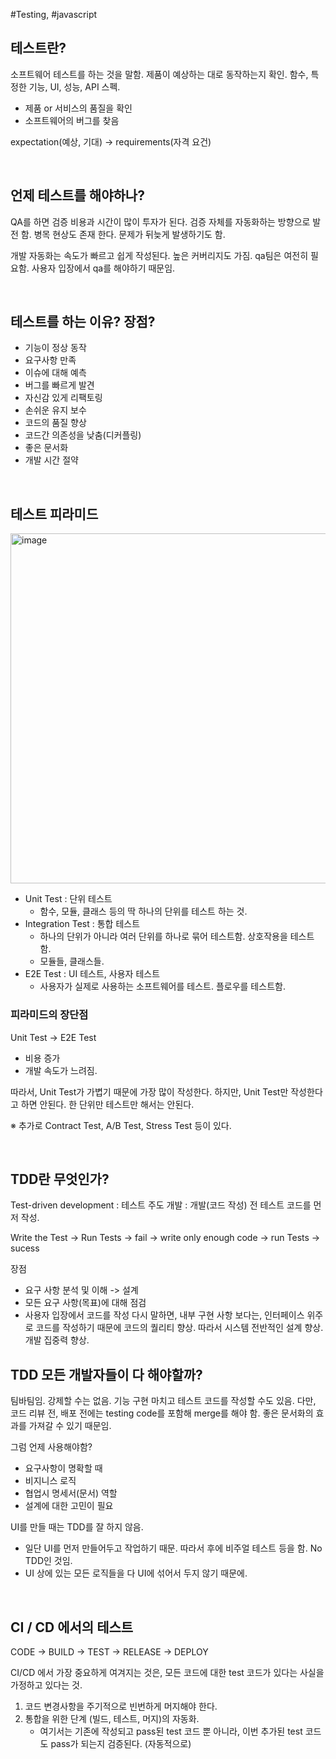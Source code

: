 #Testing, #javascript

## 테스트란?
소프트웨어 테스트를 하는 것을 말함. 제품이 예상하는 대로 동작하는지 확인.
함수, 특정한 기능, UI, 성능, API 스펙.

- 제품 or 서비스의 품질을 확인
- 소프트웨어의 버그를 찾음

expectation(예상, 기대) -> requirements(자격 요건)

<br/>

## 언제 테스트를 해야하나?
QA를 하면 검증 비용과 시간이 많이 투자가 된다. 검증 자체를 자동화하는 방향으로 발전 함. 병목 현상도 존재 한다. 문제가 뒤늦게 발생하기도 함.

개발 자동화는 속도가 빠르고 쉽게 작성된다. 높은 커버리지도 가짐. qa팀은 여전히 필요함. 사용자 입장에서 qa를 해야하기 때문임.

<br/>

## 테스트를 하는 이유? 장점?
- 기능이 정상 동작
- 요구사항 만족
- 이슈에 대해 예측
- 버그를 빠르게 발견
- 자신감 있게 리팩토링
- 손쉬운 유지 보수
- 코드의 품질 향상
- 코드간 의존성을 낮춤(디커플링)
- 좋은 문서화
- 개발 시간 절약

<br/>

## 테스트 피라미드
<img width="560" alt="image" src="https://user-images.githubusercontent.com/59427983/193519697-2615617f-1d44-4760-9b5b-db2de9514d92.png">

- Unit Test : 단위 테스트
	- 함수, 모듈, 클래스 등의 딱 하나의 단위를 테스트 하는 것.
- Integration Test : 통합 테스트
	- 하나의 단위가 아니라 여러 단위를 하나로 묶어 테스트함. 상호작용을 테스트 함.
	- 모듈들, 클래스들.
- E2E Test : UI 테스트, 사용자 테스트
	- 사용자가 실제로 사용하는 소프트웨어를 테스트. 플로우를 테스트함.

### 피라미드의 장단점
Unit Test -> E2E Test 
- 비용 증가
- 개발 속도가 느려짐.

따라서, Unit Test가 가볍기 때문에 가장 많이 작성한다. 하지만, Unit Test만 작성한다고 하면 안된다. 한 단위만 테스트만 해서는 안된다.

※ 추가로 Contract Test, A/B Test, Stress Test 등이 있다.

<br/>

## TDD란 무엇인가?
Test-driven development : 테스트 주도 개발
: 개발(코드 작성) 전 테스트 코드를 먼저 작성.

Write the Test -> Run Tests -> fail -> write only enough code -> run Tests -> sucess

장점
- 요구 사항 분석 및 이해 -> 설계
- 모든 요구 사항(목표)에 대해 점검
- 사용자 입장에서 코드를 작성
다시 말하면, 내부 구현 사항 보다는, 인터페이스 위주로 코드를 작성하기 때문에 코드의 퀄리티 향상. 따라서 시스템 전반적인 설계 향상. 개발 집중력 향상.<br/>

## TDD 모든 개발자들이 다 해야할까?
팀바팀임. 강제할 수는 없음. 기능 구현 마치고 테스트 코드를 작성할 수도 있음. 
다만, 코드 리뷰 전, 배포 전에는 testing code를 포함해 merge를 해야 함. 
좋은 문서화의 효과를 가져갈 수 있기 때문임.

그럼 언제 사용해야함?
- 요구사항이 명확할 때
- 비지니스 로직
- 협업시 명세서(문서) 역할
- 설계에 대한 고민이 필요

UI를 만들 때는 TDD를 잘 하지 않음.
- 일단 UI를 먼저 만들어두고 작업하기 때문. 따라서 후에 비주얼 테스트 등을 함. No TDD인 것임.  
- UI 상에 있는 모든 로직들을 다 UI에 섞어서 두지 않기 때문에.

<br/>

## CI / CD 에서의 테스트 
CODE -> BUILD -> TEST -> RELEASE -> DEPLOY

CI/CD 에서 가장 중요하게 여겨지는 것은, 모든 코드에 대한 test 코드가 있다는 사실을 가정하고 있다는 것. 
1. 코드 변경사항을 주기적으로 빈번하게 머지해야 한다.
2. 통합을 위한 단계 (빌드, 테스트, 머지)의 자동화.
	- 여기서는 기존에 작성되고 pass된 test 코드 뿐 아니라, 이번 추가된 test 코드도 pass가 되는지 검증된다. (자동적으로)
